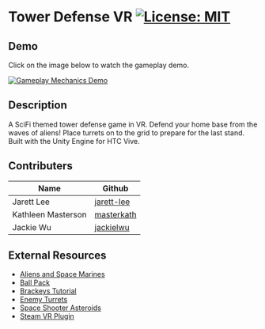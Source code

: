 # Tower Defense VR [![License: MIT](https://img.shields.io/badge/License-MIT-yellow.svg)](https://opensource.org/licenses/MIT)

## Demo
Click on the image below to watch the gameplay demo.

[![Gameplay Mechanics Demo](http://img.youtube.com/vi/eKHQB4YcPD0/0.jpg)](http://www.youtube.com/watch?v=eKHQB4YcPD0)

## Description
A SciFi themed tower defense game in VR. Defend your home base from the waves of aliens! Place turrets on to the grid to prepare for the last stand. Built with the Unity Engine for HTC Vive.

## Contributers
Name|Github
---|---
Jarett Lee | [jarett-lee](https://github.com/jarett-lee)
Kathleen Masterson | [masterkath](https://github.com/masterkath)
Jackie Wu | [jackielwu](https://github.com/jackielwu)

## External Resources
* [Aliens and Space Marines](https://assetstore.unity.com/packages/3d/alien-and-space-marines-units-36365)
* [Ball Pack](https://assetstore.unity.com/packages/3d/props/ball-pack-446)
* [Brackeys Tutorial](https://github.com/Brackeys/Tower-Defense-Tutorial)
* [Enemy Turrets](https://assetstore.unity.com/packages/3d/characters/robots/enemy-turrets-27858)
* [Space Shooter Asteroids](https://assetstore.unity.com/packages/3d/environments/sci-fi/space-shooter-asteroids-96444)
* [Steam VR Plugin](https://assetstore.unity.com/packages/tools/integration/steamvr-plugin-32647)
